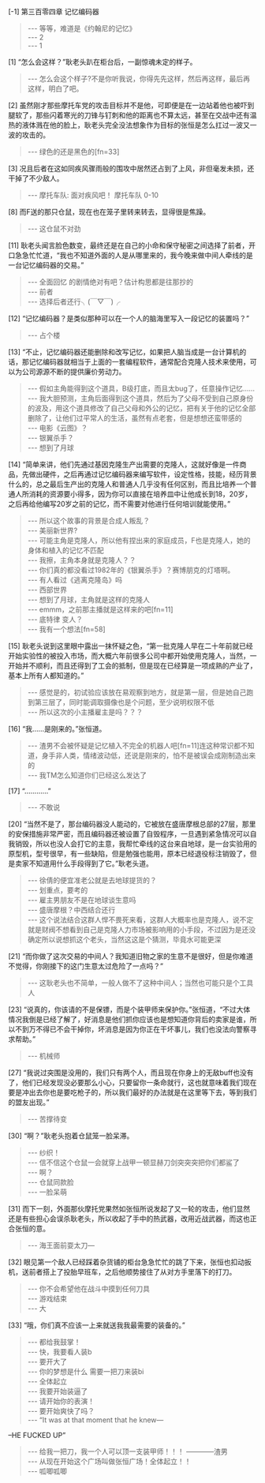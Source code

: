 
[-1] 第三百零四章 记忆编码器
>--- 等等，难道是《约翰尼的记忆》<br>
>--- 2<br>
>--- 1<br>

[1] “怎么会这样？”耿老头趴在柜台后，一副惊魂未定的样子。
>--- 怎么会这个样子?不是你听我说，你得先先这样，然后再这样，最后再这样，明白了吧。<br>

[2] 虽然刚才那些摩托车党的攻击目标并不是他，可即便是在一边站着他也被吓到腿软了，那些闪着寒光的刀锋与钉刺和他的距离也不算太远，甚至在交战中还有温热的液体溅在他的脸上，耿老头完全没法想象作为目标的张恒是怎么扛过一波又一波的攻击的。
>--- 绿色的还是黑色的[fn=33]<br>

[3] 况且后者在这如同疾风骤雨般的围攻中居然还占到了上风，非但毫发未损，还干掉了不少敌人。
>--- 摩托车队: 面对疾风吧！ 
摩托车队 0-10<br>

[8] 而F送的那只仓鼠，现在也在笼子里转来转去，显得很是焦躁。
>--- 这仓鼠不对劲<br>

[11] 耿老头闻言脸色数变，最终还是在自己的小命和保守秘密之间选择了前者，开口急急忙忙道，“我也不知道外面的人是从哪里来的，我今晚来做中间人牵线的是一台记忆编码器的交易。”
>--- 全面回忆  的剧情绝对有吧？估计构思都是往那抄的<br>
>--- 前者<br>
>--- 选择后者还行╮(￣▽￣)╭<br>

[12] “记忆编码器？是类似那种可以在一个人的脑海里写入一段记忆的装置吗？”
>--- 占个楼<br>

[13] “不止，记忆编码器还能删除和改写记忆，如果把人脑当成是一台计算机的话，那记忆编码器就相当于上面的一套编程软件，通常配合克隆人技术来使用，可以为公司源源不断的提供廉价劳动力。
>--- 假如主角能得到这个道具，B级打底，而且太bug了，任意操作记忆……<br>
>--- 我大胆预测，主角后面得到这个道具，然后为了父母不受到自己原身份的波及，用这个道具修改了自己父母和外公的记忆，把有关于他的记忆全部删除了，让他们过平常人的生活，虽然有点老套，但是想想还蛮带感的<br>
>--- 电影《云图》？<br>
>--- 银翼杀手？<br>
>--- 想到了月球<br>

[14] “简单来讲，他们先通过基因克隆生产出需要的克隆人，这就好像是一件商品，先做出硬件，之后再通过记忆编码器来编写软件，设定性格，技能，经历背景什么的，总之最后生产出的克隆人和普通人几乎没有任何区别，而且比培养一个普通人所消耗的资源要小得多，因为你可以直接在培养皿中让他成长到18，20岁，之后再给他编写20岁之前的记忆，而不需要对他进行任何培训就能使用。”
>--- 所以这个故事的背景是合成人叛乱？<br>
>--- 美丽新世界?<br>
>--- 可能主角是克隆人，所以他有捏出来的家庭成员，F也是克隆人，她的身体和植入的记忆不匹配<br>
>--- 我擦，主角本身就是克隆人？？<br>
>--- 你们真的都没看过1982年的《银翼杀手》？赛博朋克的灯塔啊。<br>
>--- 有人看过《逃离克隆岛》吗<br>
>--- 西部世界<br>
>--- 想到了月球，主角就是这样的克隆人<br>
>--- emmm，之前那主播就是这样来的吧[fn=11]<br>
>--- 底特律 变人？<br>
>--- 我有一个想法[fn=58]<br>

[15] 耿老头说到这里眼中露出一抹怀疑之色，“第一批克隆人早在二十年前就已经开始实验性的被投入市场，而大概六年前很多公司中都开始使用克隆人，当然，一开始并不顺利，而且还得到了工会的抵制，但是现在已经算是一项成熟的产业了，基本上所有人都知道的。”
>--- 感觉是的，初试验应该放在易观察到地方，就是第一层，但是她自己跑到第三层了，同时能调取摄像也是个问题，至少说明权限不低<br>
>--- 所以这次的小主播雇主是吗？？？<br>

[16] “我……是刚来的。”张恒道。
>--- 渣男不会被怀疑是记忆植入不完全的机器人吧[fn=11]连这种常识都不知道，身手非人类，情绪波动低，还说是刚来的，怕不是被误会成刚制造出来的<br>
>--- 我TM怎么知道你们已经这么发达了<br>

[17] “…………”
>--- 不敢说<br>

[20] “当然不是了，那台编码器没人能动的，它被放在盛唐摩根总部的27层，那里的安保措施非常严密，而且编码器还被设置了自毁程序，一旦遇到紧急情况可以自我销毁，所以也没人会打它的主意，我帮忙牵线的这台来自地球，是一台实验用的原型机，型号很早，有一些缺陷，但是勉强也能用，原本已经退役标注销毁了，但是卖家不知道用什么手段得到了它。”耿老头道。
>--- 徐倩的便宜准老公就是去地球提货的？<br>
>--- 划重点，要考的<br>
>--- 雇主男朋友不是在地球谈生意吗<br>
>--- 盛唐摩根？中西结合还行<br>
>--- 这个说法结合这群人悍不畏死来看，这群人大概率也是克隆人，说不定就是财阀不想看到自己是克隆人力市场被影响用的小手段，不过因为是还没确定所以说想抓这个老头，当然这这是个猜测，毕竟水可能更深<br>

[21] “而你做了这次交易的中间人？我知道旧物之家的生意不是很好，但是你难道不觉得，你刚接下的这门生意太过危险了一点吗？”
>--- 这耿老头也不简单，一般人做不了这种中间人；当然也可能只是个工具人<br>

[23] “说真的，你该请的不是保镖，而是个装甲师来保护你。”张恒道，“不过大体情况我倒是已经了解了，好消息是他们抓你应该也是想知道你背后的卖家是谁，所以不到万不得已不会干掉你，坏消息是因为你正在干坏事儿，我们也没法向警察寻求帮助。”
>--- 机械师<br>

[27] “我说过突围是没用的，我们只有两个人，而且现在你身上的无敌buff也没有了，他们已经发现没必要那么小心，只要留你一条命就行，这也就意味着我们现在要是冲出去你也是要吃枪子的，所以我们最好的办法就是在这里等下去，等到我们的盟友出现。”
>--- 苦撑待变<br>

[30] “啊？”耿老头抱着仓鼠笼一脸呆滞。
>--- 纱织！<br>
>--- 信不信这个仓鼠一会就穿上战甲一顿显赫刀剑突突突把你们都鲨了<br>
>--- 啊？<br>
>--- 仓鼠同款脸<br>
>--- 一脸呆萌<br>

[31] 而下一刻，外面那伙摩托党果然如张恒所说发起了又一轮的攻击，他们显然还是有些担心会误杀耿老头，所以收起了手中的热武器，改用近战武器，而这也正合张恒的意。
>--- 海王面前耍太刀—<br>

[32] 眼见第一个敌人已经踩着杂货铺的柜台急急忙忙的跳了下来，张恒也扣动扳机，送前者搭上了投胎早班车，之后他顺势接住了从对方手里落下的打刀。
>--- 你不会希望他在战斗中摸到任何刀具<br>
>--- 游戏结束<br>
>--- 大<br>

[33] “哦，你们真不应该一上来就送我我最需要的装备的。”
>--- 都给我鼓掌！<br>
>--- 快，我要看人装b<br>
>--- 要开大了<br>
>--- 你的梦想是什么
需要一把刀来装bi<br>
>--- 全体起立<br>
>--- 我要开始装逼了<br>
>--- 请开始你的表演！<br>
>--- 要开始爽快了吗？<br>
>--- “It was at that moment that he knew—

–HE FUCKED UP”<br>
>--- 给我一把刀，我一个人可以顶一支装甲师！！！
           ————渣男<br>
>--- 从现在开始这个广场叫做张恒广场！全体起立！！<br>
>--- 呱唧呱唧<br>
